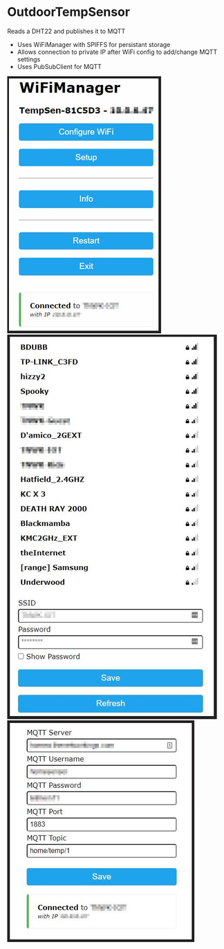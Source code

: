 # OutdoorTempSensor
Reads a DHT22 and publishes it to MQTT

- Uses WiFiManager with SPIFFS for persistant storage
- Allows connection to private IP after WiFi config to add/change MQTT settings
- Uses PubSubClient for MQTT

![Main Page](https://github.com/linuxx/OutdoorTempSensor/blob/master/images/main.jpg)
![WiFi Scan](https://github.com/linuxx/OutdoorTempSensor/blob/master/images/wifiscan.jpg)
![MQTT Page](https://github.com/linuxx/OutdoorTempSensor/blob/master/images/mqtt.jpg)

